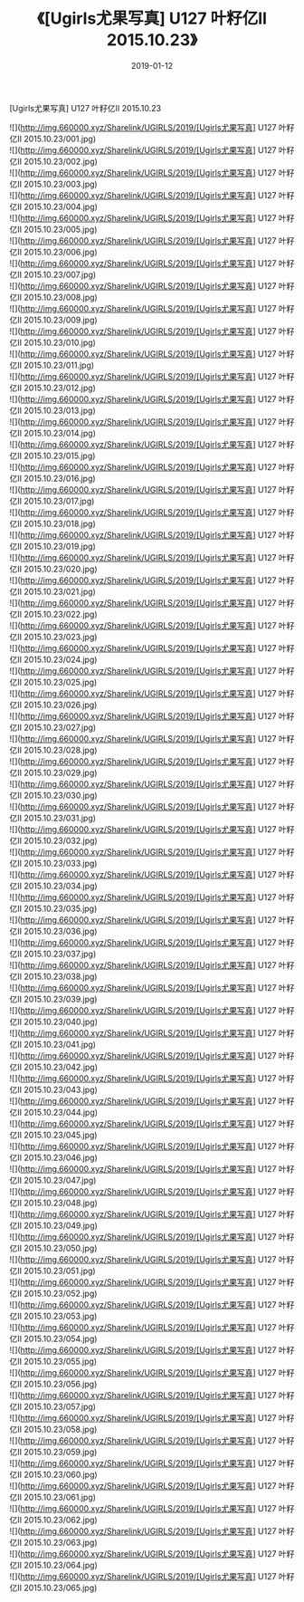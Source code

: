 ﻿---
layout: post
title:  《[Ugirls尤果写真] U127 叶籽亿II 2015.10.23》
date:   2019-01-12
img: http://img.660000.xyz/Sharelink/UGIRLS/2019/[Ugirls尤果写真] U127 叶籽亿II 2015.10.23/000.jpg
categories: [美女, 清纯, 唯美]
---

[Ugirls尤果写真] U127 叶籽亿II 2015.10.23

 ![](http://img.660000.xyz/Sharelink/UGIRLS/2019/[Ugirls尤果写真] U127 叶籽亿II 2015.10.23/001.jpg) <br>![](http://img.660000.xyz/Sharelink/UGIRLS/2019/[Ugirls尤果写真] U127 叶籽亿II 2015.10.23/002.jpg) <br>![](http://img.660000.xyz/Sharelink/UGIRLS/2019/[Ugirls尤果写真] U127 叶籽亿II 2015.10.23/003.jpg) <br>![](http://img.660000.xyz/Sharelink/UGIRLS/2019/[Ugirls尤果写真] U127 叶籽亿II 2015.10.23/004.jpg) <br>![](http://img.660000.xyz/Sharelink/UGIRLS/2019/[Ugirls尤果写真] U127 叶籽亿II 2015.10.23/005.jpg) <br>![](http://img.660000.xyz/Sharelink/UGIRLS/2019/[Ugirls尤果写真] U127 叶籽亿II 2015.10.23/006.jpg) <br>![](http://img.660000.xyz/Sharelink/UGIRLS/2019/[Ugirls尤果写真] U127 叶籽亿II 2015.10.23/007.jpg) <br>![](http://img.660000.xyz/Sharelink/UGIRLS/2019/[Ugirls尤果写真] U127 叶籽亿II 2015.10.23/008.jpg) <br>![](http://img.660000.xyz/Sharelink/UGIRLS/2019/[Ugirls尤果写真] U127 叶籽亿II 2015.10.23/009.jpg) <br>![](http://img.660000.xyz/Sharelink/UGIRLS/2019/[Ugirls尤果写真] U127 叶籽亿II 2015.10.23/010.jpg) <br>![](http://img.660000.xyz/Sharelink/UGIRLS/2019/[Ugirls尤果写真] U127 叶籽亿II 2015.10.23/011.jpg) <br>![](http://img.660000.xyz/Sharelink/UGIRLS/2019/[Ugirls尤果写真] U127 叶籽亿II 2015.10.23/012.jpg) <br>![](http://img.660000.xyz/Sharelink/UGIRLS/2019/[Ugirls尤果写真] U127 叶籽亿II 2015.10.23/013.jpg) <br>![](http://img.660000.xyz/Sharelink/UGIRLS/2019/[Ugirls尤果写真] U127 叶籽亿II 2015.10.23/014.jpg) <br>![](http://img.660000.xyz/Sharelink/UGIRLS/2019/[Ugirls尤果写真] U127 叶籽亿II 2015.10.23/015.jpg) <br>![](http://img.660000.xyz/Sharelink/UGIRLS/2019/[Ugirls尤果写真] U127 叶籽亿II 2015.10.23/016.jpg) <br>![](http://img.660000.xyz/Sharelink/UGIRLS/2019/[Ugirls尤果写真] U127 叶籽亿II 2015.10.23/017.jpg) <br>![](http://img.660000.xyz/Sharelink/UGIRLS/2019/[Ugirls尤果写真] U127 叶籽亿II 2015.10.23/018.jpg) <br>![](http://img.660000.xyz/Sharelink/UGIRLS/2019/[Ugirls尤果写真] U127 叶籽亿II 2015.10.23/019.jpg) <br>![](http://img.660000.xyz/Sharelink/UGIRLS/2019/[Ugirls尤果写真] U127 叶籽亿II 2015.10.23/020.jpg) <br>![](http://img.660000.xyz/Sharelink/UGIRLS/2019/[Ugirls尤果写真] U127 叶籽亿II 2015.10.23/021.jpg) <br>![](http://img.660000.xyz/Sharelink/UGIRLS/2019/[Ugirls尤果写真] U127 叶籽亿II 2015.10.23/022.jpg) <br>![](http://img.660000.xyz/Sharelink/UGIRLS/2019/[Ugirls尤果写真] U127 叶籽亿II 2015.10.23/023.jpg) <br>![](http://img.660000.xyz/Sharelink/UGIRLS/2019/[Ugirls尤果写真] U127 叶籽亿II 2015.10.23/024.jpg) <br>![](http://img.660000.xyz/Sharelink/UGIRLS/2019/[Ugirls尤果写真] U127 叶籽亿II 2015.10.23/025.jpg) <br>![](http://img.660000.xyz/Sharelink/UGIRLS/2019/[Ugirls尤果写真] U127 叶籽亿II 2015.10.23/026.jpg) <br>![](http://img.660000.xyz/Sharelink/UGIRLS/2019/[Ugirls尤果写真] U127 叶籽亿II 2015.10.23/027.jpg) <br>![](http://img.660000.xyz/Sharelink/UGIRLS/2019/[Ugirls尤果写真] U127 叶籽亿II 2015.10.23/028.jpg) <br>![](http://img.660000.xyz/Sharelink/UGIRLS/2019/[Ugirls尤果写真] U127 叶籽亿II 2015.10.23/029.jpg) <br>![](http://img.660000.xyz/Sharelink/UGIRLS/2019/[Ugirls尤果写真] U127 叶籽亿II 2015.10.23/030.jpg) <br>![](http://img.660000.xyz/Sharelink/UGIRLS/2019/[Ugirls尤果写真] U127 叶籽亿II 2015.10.23/031.jpg) <br>![](http://img.660000.xyz/Sharelink/UGIRLS/2019/[Ugirls尤果写真] U127 叶籽亿II 2015.10.23/032.jpg) <br>![](http://img.660000.xyz/Sharelink/UGIRLS/2019/[Ugirls尤果写真] U127 叶籽亿II 2015.10.23/033.jpg) <br>![](http://img.660000.xyz/Sharelink/UGIRLS/2019/[Ugirls尤果写真] U127 叶籽亿II 2015.10.23/034.jpg) <br>![](http://img.660000.xyz/Sharelink/UGIRLS/2019/[Ugirls尤果写真] U127 叶籽亿II 2015.10.23/035.jpg) <br>![](http://img.660000.xyz/Sharelink/UGIRLS/2019/[Ugirls尤果写真] U127 叶籽亿II 2015.10.23/036.jpg) <br>![](http://img.660000.xyz/Sharelink/UGIRLS/2019/[Ugirls尤果写真] U127 叶籽亿II 2015.10.23/037.jpg) <br>![](http://img.660000.xyz/Sharelink/UGIRLS/2019/[Ugirls尤果写真] U127 叶籽亿II 2015.10.23/038.jpg) <br>![](http://img.660000.xyz/Sharelink/UGIRLS/2019/[Ugirls尤果写真] U127 叶籽亿II 2015.10.23/039.jpg) <br>![](http://img.660000.xyz/Sharelink/UGIRLS/2019/[Ugirls尤果写真] U127 叶籽亿II 2015.10.23/040.jpg) <br>![](http://img.660000.xyz/Sharelink/UGIRLS/2019/[Ugirls尤果写真] U127 叶籽亿II 2015.10.23/041.jpg) <br>![](http://img.660000.xyz/Sharelink/UGIRLS/2019/[Ugirls尤果写真] U127 叶籽亿II 2015.10.23/042.jpg) <br>![](http://img.660000.xyz/Sharelink/UGIRLS/2019/[Ugirls尤果写真] U127 叶籽亿II 2015.10.23/043.jpg) <br>![](http://img.660000.xyz/Sharelink/UGIRLS/2019/[Ugirls尤果写真] U127 叶籽亿II 2015.10.23/044.jpg) <br>![](http://img.660000.xyz/Sharelink/UGIRLS/2019/[Ugirls尤果写真] U127 叶籽亿II 2015.10.23/045.jpg) <br>![](http://img.660000.xyz/Sharelink/UGIRLS/2019/[Ugirls尤果写真] U127 叶籽亿II 2015.10.23/046.jpg) <br>![](http://img.660000.xyz/Sharelink/UGIRLS/2019/[Ugirls尤果写真] U127 叶籽亿II 2015.10.23/047.jpg) <br>![](http://img.660000.xyz/Sharelink/UGIRLS/2019/[Ugirls尤果写真] U127 叶籽亿II 2015.10.23/048.jpg) <br>![](http://img.660000.xyz/Sharelink/UGIRLS/2019/[Ugirls尤果写真] U127 叶籽亿II 2015.10.23/049.jpg) <br>![](http://img.660000.xyz/Sharelink/UGIRLS/2019/[Ugirls尤果写真] U127 叶籽亿II 2015.10.23/050.jpg) <br>![](http://img.660000.xyz/Sharelink/UGIRLS/2019/[Ugirls尤果写真] U127 叶籽亿II 2015.10.23/051.jpg) <br>![](http://img.660000.xyz/Sharelink/UGIRLS/2019/[Ugirls尤果写真] U127 叶籽亿II 2015.10.23/052.jpg) <br>![](http://img.660000.xyz/Sharelink/UGIRLS/2019/[Ugirls尤果写真] U127 叶籽亿II 2015.10.23/053.jpg) <br>![](http://img.660000.xyz/Sharelink/UGIRLS/2019/[Ugirls尤果写真] U127 叶籽亿II 2015.10.23/054.jpg) <br>![](http://img.660000.xyz/Sharelink/UGIRLS/2019/[Ugirls尤果写真] U127 叶籽亿II 2015.10.23/055.jpg) <br>![](http://img.660000.xyz/Sharelink/UGIRLS/2019/[Ugirls尤果写真] U127 叶籽亿II 2015.10.23/056.jpg) <br>![](http://img.660000.xyz/Sharelink/UGIRLS/2019/[Ugirls尤果写真] U127 叶籽亿II 2015.10.23/057.jpg) <br>![](http://img.660000.xyz/Sharelink/UGIRLS/2019/[Ugirls尤果写真] U127 叶籽亿II 2015.10.23/058.jpg) <br>![](http://img.660000.xyz/Sharelink/UGIRLS/2019/[Ugirls尤果写真] U127 叶籽亿II 2015.10.23/059.jpg) <br>![](http://img.660000.xyz/Sharelink/UGIRLS/2019/[Ugirls尤果写真] U127 叶籽亿II 2015.10.23/060.jpg) <br>![](http://img.660000.xyz/Sharelink/UGIRLS/2019/[Ugirls尤果写真] U127 叶籽亿II 2015.10.23/061.jpg) <br>![](http://img.660000.xyz/Sharelink/UGIRLS/2019/[Ugirls尤果写真] U127 叶籽亿II 2015.10.23/062.jpg) <br>![](http://img.660000.xyz/Sharelink/UGIRLS/2019/[Ugirls尤果写真] U127 叶籽亿II 2015.10.23/063.jpg) <br>![](http://img.660000.xyz/Sharelink/UGIRLS/2019/[Ugirls尤果写真] U127 叶籽亿II 2015.10.23/064.jpg) <br>![](http://img.660000.xyz/Sharelink/UGIRLS/2019/[Ugirls尤果写真] U127 叶籽亿II 2015.10.23/065.jpg) <br>